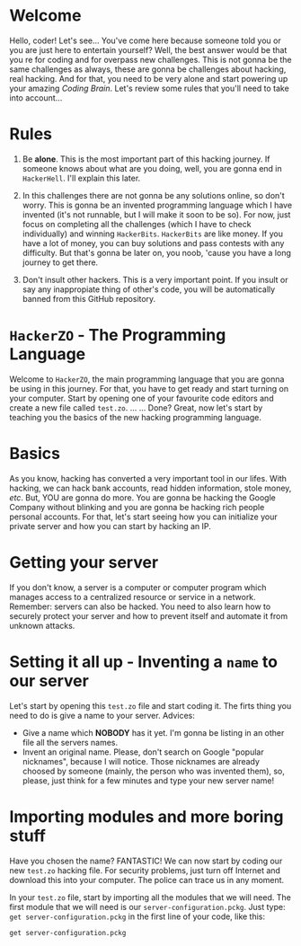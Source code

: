 # Welcome

Hello, coder! Let's see... You've come here because someone told you or you are just here to entertain yourself? Well, the best answer would be that you re for coding and for overpass new challenges. This is not gonna be the same challenges as always, these are gonna be challenges about hacking, real hacking. And for that, you need to be very alone and start powering up your amazing _Coding Brain_. Let's review some rules that you'll need to take into account...

# Rules

1. Be **alone**. This is the most important part of this hacking journey. If someone knows about what are you doing, well, you are gonna end in `HackerHell`. I'll explain this later.

2. In this challenges there are not gonna be any solutions online, so don't worry. This is gonna be an invented programming language which I have invented (it's not runnable, but I will make it soon to be so). For now, just focus on completing all the challenges (which I have to check individually) and winning `HackerBits`. `HackerBits` are like money. If you have a lot of money, you can buy solutions and pass contests with any difficulty. But that's gonna be later on, you noob, 'cause you have a long journey to get there.

3. Don't insult other hackers. This is a very important point. If you insult or say any inappropiate thing of other's code, you will be automatically banned from this GitHub repository.


# `HackerZO` - The Programming Language

Welcome to `HackerZO`, the main programming language that you are gonna be using in this journey. For that, you have to get ready and start turning on your computer. Start by opening one of your favourite code editors and create a new file called `test.zo`. ... ... Done? Great, now let's start by teaching you the basics of the new hacking programming language.

# Basics

As you know, hacking has converted a very important tool in our lifes. With hacking, we can hack bank accounts, read hidden information, stole money, _etc_. But, YOU are gonna do more. You are gonna be hacking the Google Company without blinking and you are gonna be hacking rich people personal accounts. For that, let's start seeing how you can initialize your private server and how you can start by hacking an IP.

# Getting your server

If you don't know, a server is a computer or computer program which manages access to a centralized resource or service in a network. Remember: servers can also be hacked. You need to also learn how to securely protect your server and how to prevent itself and automate it from unknown attacks.

# Setting it all up - Inventing a `name` to our server

Let's start by opening this `test.zo` file and start coding it. The firts thing you need to do is give a name to your server. Advices:

- Give a name which **NOBODY** has it yet. I'm gonna be listing in an other file all the servers names.
- Invent an original name. Please, don't search on Google "popular nicknames", because I will notice. Those nicknames are already choosed by someone (mainly, the person who was invented them), so, please, just think for a few minutes and type your new server name!

# Importing modules and more boring stuff

Have you chosen the name? FANTASTIC! We can now start by coding our new `test.zo` hacking file. For security problems, just turn off Internet and download this into your computer. The police can trace us in any moment.

In your `test.zo` file, start by importing all the modules that we will need. The first module that we will need is our `server-configuration.pckg`. Just type: `get server-configuration.pckg` in the first line of your code, like this:

```zo
get server-configuration.pckg
```

